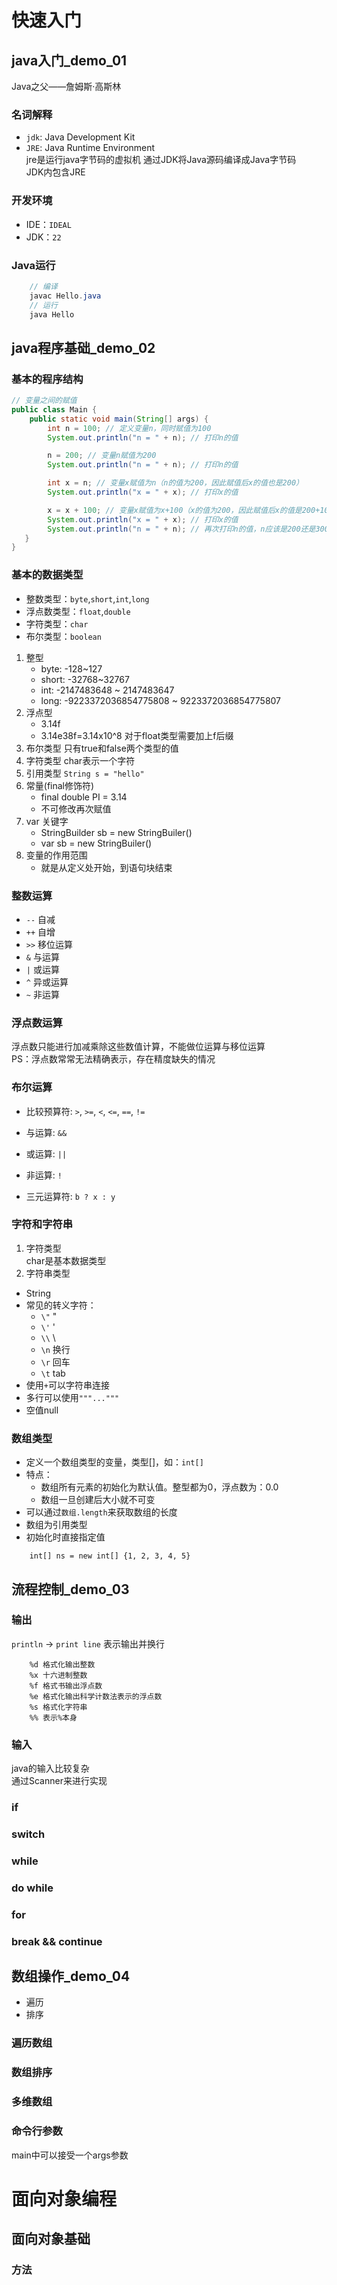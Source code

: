 # 快速入门
## java入门_demo_01
Java之父——詹姆斯·高斯林
### 名词解释
- `jdk`: Java Development Kit
- `JRE`: Java Runtime Environment  
jre是运行java字节码的虚拟机
通过JDK将Java源码编译成Java字节码  
JDK内包含JRE
### 开发环境
- IDE：`IDEAL`
- JDK：`22`
### Java运行
``` java
    // 编译
    javac Hello.java
    // 运行
    java Hello
```
## java程序基础_demo_02
### 基本的程序结构
``` java
// 变量之间的赋值
public class Main {
    public static void main(String[] args) {
        int n = 100; // 定义变量n，同时赋值为100
        System.out.println("n = " + n); // 打印n的值

        n = 200; // 变量n赋值为200
        System.out.println("n = " + n); // 打印n的值

        int x = n; // 变量x赋值为n（n的值为200，因此赋值后x的值也是200）
        System.out.println("x = " + x); // 打印x的值

        x = x + 100; // 变量x赋值为x+100（x的值为200，因此赋值后x的值是200+100=300）
        System.out.println("x = " + x); // 打印x的值
        System.out.println("n = " + n); // 再次打印n的值，n应该是200还是300？
   }
}
```
### 基本的数据类型
- 整数类型：`byte`,`short`,`int`,`long`
- 浮点数类型：`float`,`double`
- 字符类型：`char`
- 布尔类型：`boolean`
1. 整型
    - byte: -128~127
    - short: -32768~32767
    - int: -2147483648 ~ 2147483647
    - long: -9223372036854775808 ~ 9223372036854775807
2. 浮点型
    - 3.14f
    - 3.14e38f=3.14x10^8
    对于float类型需要加上f后缀
3. 布尔类型
    只有true和false两个类型的值
4. 字符类型
    char表示一个字符
5. 引用类型
    `String s = "hello"`
6. 常量(final修饰符)
    - final double PI = 3.14
    - 不可修改再次赋值
7. var 关键字
    - StringBuilder sb =  new StringBuiler()
    - var sb = new StringBuiler()
8. 变量的作用范围
    - 就是从定义处开始，到语句块结束
### 整数运算
- `--` 自减
- `++` 自增
- `>>` 移位运算
- `&` 与运算
- `|` 或运算
- `^` 异或运算
- `~` 非运算
### 浮点数运算
浮点数只能进行加减乘除这些数值计算，不能做位运算与移位运算  
PS：浮点数常常无法精确表示，存在精度缺失的情况
### 布尔运算
- 比较预算符: `>`, `>=`, `<`, `<=`, `==`, `!=`
- 与运算: `&&`
- 或运算: `||`
- 非运算: `!`

- 三元运算符: `b ? x : y`
### 字符和字符串
1. 字符类型  
char是基本数据类型
2. 字符串类型  
- String  
- 常见的转义字符：
    - `\"` "
    - `\'` '
    - `\\` \
    - `\n` 换行
    - `\r` 回车
    - `\t` tab
- 使用`+`可以字符串连接
- 多行可以使用`"""..."""`
- 空值null
### 数组类型
- 定义一个数组类型的变量，类型[]，如：`int[]`
- 特点：
    - 数组所有元素的初始化为默认值。整型都为0，浮点数为：0.0
    - 数组一旦创建后大小就不可变
- 可以通过`数组.length`来获取数组的长度
- 数组为引用类型
- 初始化时直接指定值
```
    int[] ns = new int[] {1, 2, 3, 4, 5}
```

## 流程控制_demo_03
### 输出
`println` -> `print line` 表示输出并换行
```
    %d 格式化输出整数
    %x 十六进制整数
    %f 格式书输出浮点数
    %e 格式化输出科学计数法表示的浮点数
    %s 格式化字符串
    %% 表示%本身
```
### 输入
java的输入比较复杂  
通过Scanner来进行实现
### if
### switch
### while
### do while
### for
### break && continue

## 数组操作_demo_04
- 遍历
- 排序
### 遍历数组
### 数组排序
### 多维数组
### 命令行参数
main中可以接受一个args参数

# 面向对象编程
## 面向对象基础
### 方法